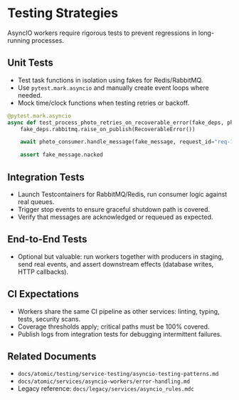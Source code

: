 # Testing Strategies

AsyncIO workers require rigorous tests to prevent regressions in long-running processes.

## Unit Tests

- Test task functions in isolation using fakes for Redis/RabbitMQ.
- Use `pytest.mark.asyncio` and manually create event loops where needed.
- Mock time/clock functions when testing retries or backoff.

```python
@pytest.mark.asyncio
async def test_process_photo_retries_on_recoverable_error(fake_deps, photo_consumer):
    fake_deps.rabbitmq.raise_on_publish(RecoverableError())

    await photo_consumer.handle_message(fake_message, request_id="req-123")

    assert fake_message.nacked
```

## Integration Tests

- Launch Testcontainers for RabbitMQ/Redis, run consumer logic against real queues.
- Trigger stop events to ensure graceful shutdown path is covered.
- Verify that messages are acknowledged or requeued as expected.

## End-to-End Tests

- Optional but valuable: run workers together with producers in staging, send real events, and assert downstream effects (database writes, HTTP callbacks).

## CI Expectations

- Workers share the same CI pipeline as other services: linting, typing, tests, security scans.
- Coverage thresholds apply; critical paths must be 100% covered.
- Publish logs from integration tests for debugging intermittent failures.

## Related Documents

- `docs/atomic/testing/service-testing/asyncio-testing-patterns.md`
- `docs/atomic/services/asyncio-workers/error-handling.md`
- Legacy reference: `docs/legacy/services/asyncio_rules.mdc`
